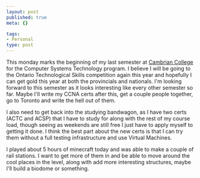 ```yaml
--- 
layout: post
published: true
meta: {}

tags: 
- Personal
type: post
---
```


This monday marks the beginning of my last semester at [Cambrian College](http://cambriancollege.ca) for the Computer Systems Technology program. I believe I will be going to the Ontario Technological Skills competition again this year and hopefully I can get gold this year at both the provincials and nationals. I'm looking forward to this semester as it looks interesting like every other semester so far. Maybe I'll write my CCNA certs after this, get a couple people together, go to Toronto and write the hell out of them.    

I also need to get back into the studying bandwagon, as I have two certs (ACTC and ACSP) that I have to study for along with the rest of my course load, though seeing as weekends are still free I just have to apply myself to getting it done. I think the best part about the new certs is that I can try them without a full testing infrastructure and use Virtual Machines.  

I played about 5 hours of minecraft today and was able to make a couple of rail stations. I want to get more of them in and be able to move around the cool places in the level, along with add more interesting structures, maybe I'll build a biodome or something.  